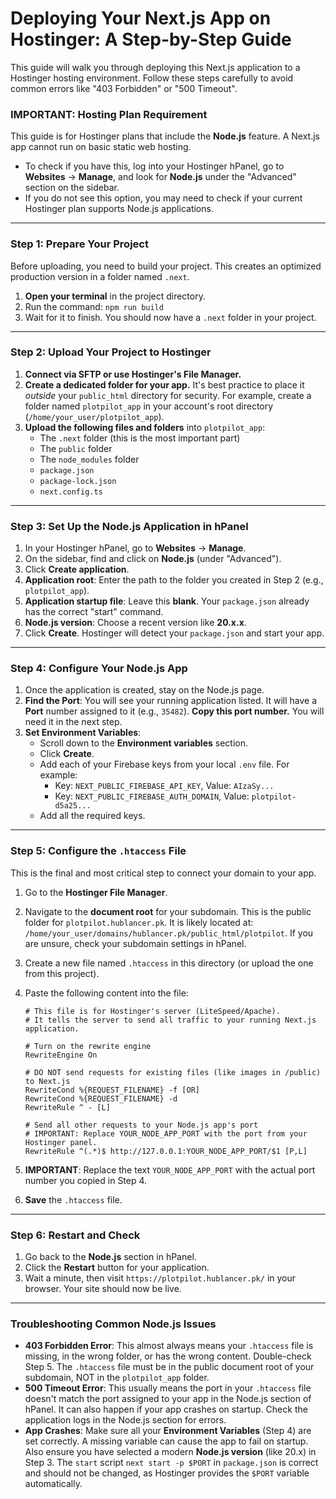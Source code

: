 # Deploying Your Next.js App on Hostinger: A Step-by-Step Guide

This guide will walk you through deploying this Next.js application to a Hostinger hosting environment. Follow these steps carefully to avoid common errors like "403 Forbidden" or "500 Timeout".

### **IMPORTANT: Hosting Plan Requirement**

This guide is for Hostinger plans that include the **Node.js** feature. A Next.js app cannot run on basic static web hosting.

- To check if you have this, log into your Hostinger hPanel, go to **Websites** → **Manage**, and look for **Node.js** under the "Advanced" section on the sidebar.
- If you do not see this option, you may need to check if your current Hostinger plan supports Node.js applications.

---

### Step 1: Prepare Your Project

Before uploading, you need to build your project. This creates an optimized production version in a folder named `.next`.

1.  **Open your terminal** in the project directory.
2.  Run the command: `npm run build`
3.  Wait for it to finish. You should now have a `.next` folder in your project.

---

### Step 2: Upload Your Project to Hostinger

1.  **Connect via SFTP or use Hostinger's File Manager.**
2.  **Create a dedicated folder for your app.** It's best practice to place it *outside* your `public_html` directory for security. For example, create a folder named `plotpilot_app` in your account's root directory (`/home/your_user/plotpilot_app`).
3.  **Upload the following files and folders** into `plotpilot_app`:
    *   The `.next` folder (this is the most important part)
    *   The `public` folder
    *   The `node_modules` folder
    *   `package.json`
    *   `package-lock.json`
    *   `next.config.ts`

---

### Step 3: Set Up the Node.js Application in hPanel

1.  In your Hostinger hPanel, go to **Websites** → **Manage**.
2.  On the sidebar, find and click on **Node.js** (under "Advanced").
3.  Click **Create application**.
4.  **Application root**: Enter the path to the folder you created in Step 2 (e.g., `plotpilot_app`).
5.  **Application startup file**: Leave this **blank**. Your `package.json` already has the correct "start" command.
6.  **Node.js version**: Choose a recent version like **20.x.x**.
7.  Click **Create**. Hostinger will detect your `package.json` and start your app.

---

### Step 4: Configure Your Node.js App

1.  Once the application is created, stay on the Node.js page.
2.  **Find the Port**: You will see your running application listed. It will have a **Port** number assigned to it (e.g., `35482`). **Copy this port number.** You will need it in the next step.
3.  **Set Environment Variables**:
    *   Scroll down to the **Environment variables** section.
    *   Click **Create**.
    *   Add each of your Firebase keys from your local `.env` file. For example:
        *   Key: `NEXT_PUBLIC_FIREBASE_API_KEY`, Value: `AIzaSy...`
        *   Key: `NEXT_PUBLIC_FIREBASE_AUTH_DOMAIN`, Value: `plotpilot-d5a25...`
    *   Add all the required keys.

---

### Step 5: Configure the `.htaccess` File

This is the final and most critical step to connect your domain to your app.

1.  Go to the **Hostinger File Manager**.
2.  Navigate to the **document root** for your subdomain. This is the public folder for `plotpilot.hublancer.pk`. It is likely located at: `/home/your_user/domains/hublancer.pk/public_html/plotpilot`. If you are unsure, check your subdomain settings in hPanel.
3.  Create a new file named `.htaccess` in this directory (or upload the one from this project).
4.  Paste the following content into the file:

    ```htaccess
    # This file is for Hostinger's server (LiteSpeed/Apache).
    # It tells the server to send all traffic to your running Next.js application.

    # Turn on the rewrite engine
    RewriteEngine On

    # DO NOT send requests for existing files (like images in /public) to Next.js
    RewriteCond %{REQUEST_FILENAME} -f [OR]
    RewriteCond %{REQUEST_FILENAME} -d
    RewriteRule ^ - [L]

    # Send all other requests to your Node.js app's port
    # IMPORTANT: Replace YOUR_NODE_APP_PORT with the port from your Hostinger panel.
    RewriteRule ^(.*)$ http://127.0.0.1:YOUR_NODE_APP_PORT/$1 [P,L]
    ```

5.  **IMPORTANT**: Replace the text `YOUR_NODE_APP_PORT` with the actual port number you copied in Step 4.
6.  **Save** the `.htaccess` file.

---

### Step 6: Restart and Check

1.  Go back to the **Node.js** section in hPanel.
2.  Click the **Restart** button for your application.
3.  Wait a minute, then visit `https://plotpilot.hublancer.pk/` in your browser. Your site should now be live.

---

### Troubleshooting Common Node.js Issues

- **403 Forbidden Error**: This almost always means your `.htaccess` file is missing, in the wrong folder, or has the wrong content. Double-check Step 5. The `.htaccess` file must be in the public document root of your subdomain, NOT in the `plotpilot_app` folder.
- **500 Timeout Error**: This usually means the port in your `.htaccess` file doesn't match the port assigned to your app in the Node.js section of hPanel. It can also happen if your app crashes on startup. Check the application logs in the Node.js section for errors.
- **App Crashes**: Make sure all your **Environment Variables** (Step 4) are set correctly. A missing variable can cause the app to fail on startup. Also ensure you have selected a modern **Node.js version** (like 20.x) in Step 3. The `start` script `next start -p $PORT` in `package.json` is correct and should not be changed, as Hostinger provides the `$PORT` variable automatically.

    
